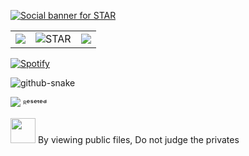 <a href="https://github.com/OnlyTrueStar"><img alt="Social banner for STAR" src="https://github.com/OnlyTrueStar/OnlyTrueStar/blob/Star/assets/header.svg"/></a>

<table>
  <tr>
    <td align="center" style="padding=0;width=50%;">
      <img align="center" style="padding=0;" src="https://github-readme-stats.vercel.app/api?username=OnlyTrueStar&custom_title=⭐&nbsp;STAR&count_private=true&show_icons=true&border_radius=10&text_color=ffcc00" />
    </td>
    </td>
    <td align="center" style="padding=0;width=50%;">
      <img align="center" style="padding=0;" src="https://github-readme-streak-stats.herokuapp.com/?user=OnlyTrueStar" alt="STAR" />
    </td>
    <td align="center" style="padding=0;width=50%;">
      <img align="center" style="padding=0;" src="https://github-readme-stats.vercel.app/api/top-langs/?username=OnlyTrueStar&layout=compact&hide=php,smarty&title_color=fff&text_color=000000" />
    </td>
  </tr>
</table>
<!-- <p align="center">
<!-- <p align="center">Sorry about that. Please try refreshing and contact us if the problem persists.</p>
<p align="center">
	<a href="#">Contact Support</a> —
	<a href="#">GitHub Status</a> —
	<a href="#">@githubstatus</a>
</p> -->

[![Spotify](https://novatorem.vercel.app/api/spotify)](https://open.spotify.com/user/feies7xv7l65vvz5vcx6svlb5)


<!-- ![](https://github-profile-summary-cards.vercel.app/api/cards/profile-details?username=OnlyTrueStar&theme=monokai) -->

<!-- <a href="https://github.com/goldenstarq">
  <a href="https://discord.com/users/501787965765451786">
  <img src="https://lanyard-profile-readme.vercel.app/api/501787965765451786" align="right" />
</a> -->

<picture>
  <source media="(prefers-color-scheme: dark)" srcset="github-snake-dark.svg">
  <source media="(prefers-color-scheme: light)" srcset="github-snake.svg">
  <img alt="github-snake" src="https://raw.githubusercontent.com/OnlyTrueStar/OnlyTrueStar/Star/assets/github-snake.svg">
</picture>

![](https://komarev.com/ghpvc/?username=OnlyTrueStar&label=Views&color=blueviolet) ᴿᵉˢᵉᵗᵉᵈ

<img width="40" src="https://github.githubassets.com/images/mona-loading-default.gif"> By viewing public files, Do not judge the privates

<!-- [![Top Langs card](https://github-readme-stats.vercel.app/api/top-langs/?username=OnlyTrueStar&card_width=550&show_icons=true&border_radius=10&theme=radical)](https://github.com/OnlyTrueStar) -->
<!-- [<img src="https://now-playing-codestackr.vercel.app/api/spotify-playing" alt="GoldenStar Spotify Playing" width="350" />](https://open.spotify.com/playlist/1314n5hBhXblscSTF0XsYH?si=e5eadf9f998049b5) -->

<!-- ![](https://github-readme-stats.vercel.app/api?username=OnlyTrueStar&count_private=true&show_icons=true&border_radius=10&text_color=ffcc00&custom_title=⭐STAR)

<p><img src="https://github-readme-streak-stats.herokuapp.com/?user=OnlyTrueStar" alt="STAR" /></p>

![](https://github.com/OnlyTrueStar)<img src="https://github-readme-stats.vercel.app/api/top-langs/?username=OnlyTrueStar&layout=compact&hide=php,smarty&title_color=fff&text_color=000000" /> -->
